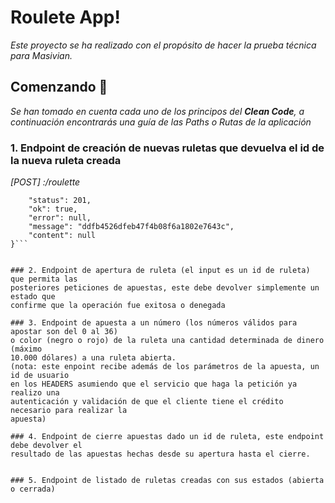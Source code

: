 # Roulete App!

_Este proyecto se ha realizado con el propósito de hacer la prueba técnica para Masivian._

## Comenzando 🚀
_Se han tomado en cuenta cada uno de los principos del **Clean Code**, a continuación encontrarás una guía
de las Paths o Rutas de la aplicación_

### 1. Endpoint de creación de nuevas ruletas que devuelva el id de la nueva ruleta creada

_[POST] <host>:<port>/roulette_

```{
    "status": 201,
    "ok": true,
    "error": null,
    "message": "ddfb4526dfeb47f4b08f6a1802e7643c",
    "content": null
}```


### 2. Endpoint de apertura de ruleta (el input es un id de ruleta) que permita las
posteriores peticiones de apuestas, este debe devolver simplemente un estado que
confirme que la operación fue exitosa o denegada

### 3. Endpoint de apuesta a un número (los números válidos para apostar son del 0 al 36)
o color (negro o rojo) de la ruleta una cantidad determinada de dinero (máximo
10.000 dólares) a una ruleta abierta.
(nota: este enpoint recibe además de los parámetros de la apuesta, un id de usuario
en los HEADERS asumiendo que el servicio que haga la petición ya realizo una
autenticación y validación de que el cliente tiene el crédito necesario para realizar la
apuesta)

### 4. Endpoint de cierre apuestas dado un id de ruleta, este endpoint debe devolver el
resultado de las apuestas hechas desde su apertura hasta el cierre.


### 5. Endpoint de listado de ruletas creadas con sus estados (abierta o cerrada)
